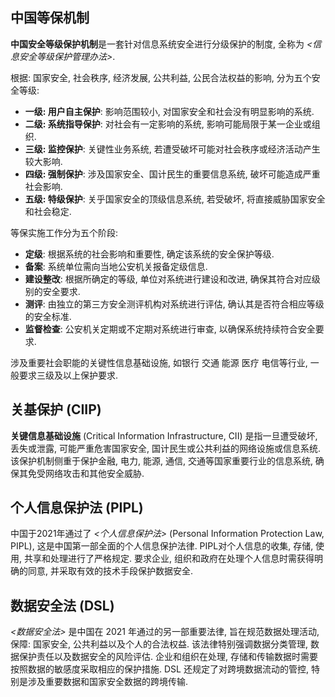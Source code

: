 ## 中国等保机制

**中国安全等级保护机制**是一套针对信息系统安全进行分级保护的制度, 全称为 *<信息安全等级保护管理办法>*.

根据: 国家安全, 社会秩序, 经济发展, 公共利益, 公民合法权益的影响, 分为五个安全等级: 
- **一级: 用户自主保护**: 影响范围较小, 对国家安全和社会没有明显影响的系统. 
- **二级: 系统指导保护**: 对社会有一定影响的系统, 影响可能局限于某一企业或组织. 
- **三级: 监控保护**: 关键性业务系统, 若遭受破坏可能对社会秩序或经济活动产生较大影响. 
- **四级: 强制保护**: 涉及国家安全、国计民生的重要信息系统, 破坏可能造成严重社会影响. 
- **五级: 特级保护**: 关乎国家安全的顶级信息系统, 若受破坏, 将直接威胁国家安全和社会稳定. 

等保实施工作分为五个阶段:
- **定级**: 根据系统的社会影响和重要性, 确定该系统的安全保护等级. 
- **备案**: 系统单位需向当地公安机关报备定级信息. 
- **建设整改**: 根据所确定的等级, 单位对系统进行建设和改进, 确保其符合对应级别的安全要求. 
- **测评**: 由独立的第三方安全测评机构对系统进行评估, 确认其是否符合相应等级的安全标准. 
- **监督检查**: 公安机关定期或不定期对系统进行审查, 以确保系统持续符合安全要求.

涉及重要社会职能的关键性信息基础设施, 如银行 交通 能源 医疗 电信等行业, 一般要求三级及以上保护要求.


## 关基保护 (CIIP)

**关键信息基础设施** (Critical Information Infrastructure, CII) 是指一旦遭受破坏, 丢失或泄露, 可能严重危害国家安全, 国计民生或公共利益的网络设施或信息系统. 该保护机制侧重于保护金融, 电力, 能源, 通信, 交通等国家重要行业的信息系统, 确保其免受网络攻击和其他安全威胁. 

## 个人信息保护法 (PIPL)

中国于2021年通过了 *<个人信息保护法>* (Personal Information Protection Law, PIPL), 这是中国第一部全面的个人信息保护法律. PIPL对个人信息的收集, 存储, 使用, 共享和处理进行了严格规定. 要求企业, 组织和政府在处理个人信息时需获得明确的同意, 并采取有效的技术手段保护数据安全. 


## 数据安全法 (DSL)

*<数据安全法>* 是中国在 2021 年通过的另一部重要法律, 旨在规范数据处理活动, 保障: 国家安全, 公共利益以及个人的合法权益. 该法律特别强调数据分类管理, 数据保护责任以及数据安全的风险评估. 企业和组织在处理, 存储和传输数据时需要按照数据的敏感度采取相应的保护措施. DSL 还规定了对跨境数据流动的管控, 特别是涉及重要数据和国家安全数据的跨境传输.


